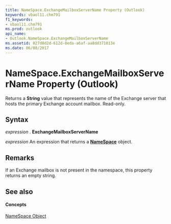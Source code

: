 ```yaml
---
title: NameSpace.ExchangeMailboxServerName Property (Outlook)
keywords: vbaol11.chm791
f1_keywords:
- vbaol11.chm791
ms.prod: outlook
api_name:
- Outlook.NameSpace.ExchangeMailboxServerName
ms.assetid: 027d8d2d-612d-8eda-a6af-aa8dd371013e
ms.date: 06/08/2017
---
```



# NameSpace.ExchangeMailboxServerName Property (Outlook)

Returns a  **String** value that represents the name of the Exchange server that hosts the primary Exchange account mailbox. Read-only.


## Syntax

 _expression_ . **ExchangeMailboxServerName**

 _expression_ An expression that returns a **[NameSpace](namespace-object-outlook.md)** object.


## Remarks

If an Exchange mailbox is not present in the namespace, this property returns an empty string.


## See also


#### Concepts


[NameSpace Object](namespace-object-outlook.md)

